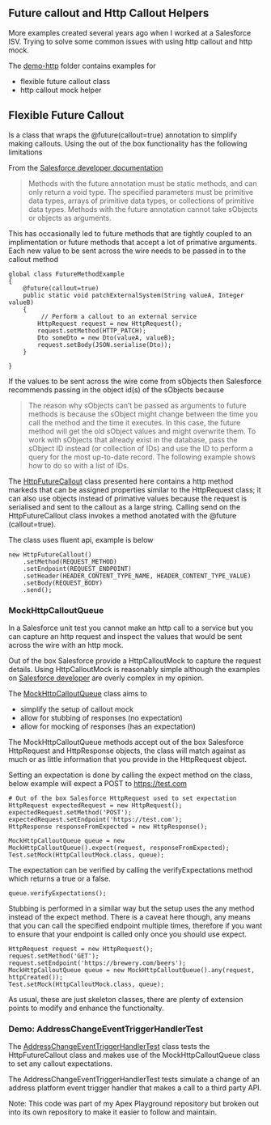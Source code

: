 Future callout and Http Callout Helpers
---------------------------------------

More examples created several years ago when I worked at a Salesforce ISV. Trying to solve some common issues with using http callout and http mock.

The [demo-http](src/force-app/main/default/classes/) folder contains examples for 
- flexible future callout class
- http callout mock helper

## Flexible Future Callout

Is a class that wraps the @future(callout=true) annotation to simplify making callouts. Using the out of the box functionality has the following limitations

From the [Salesforce developer documentation](https://developer.salesforce.com/docs/atlas.en-us.apexcode.meta/apexcode/apex_invoking_future_methods.htm)
>Methods with the future annotation must be static methods, and can only return a void type. The specified parameters must be primitive data types, arrays of primitive data types, or collections of primitive data types. Methods with the future annotation cannot take sObjects or objects as arguments.

This has occasionally led to future methods that are tightly coupled to an implimentation or future methods that accept a lot of primative arguments. Each new value to be sent across the wire needs to be passed in to the callout method

```Apex
global class FutureMethodExample
{
    @future(callout=true)
    public static void patchExternalSystem(String valueA, Integer valueB)
    {   
         // Perform a callout to an external service
        HttpRequest request = new HttpRequest();
        request.setMethod(HTTP_PATCH);
        Dto someDto = new Dto(valueA, valueB);
        request.setBody(JSON.serialise(Dto));
    }

}
```

If the values to be sent across the wire come from sObjects then Salesforce recommends passing in the object id(s) of the sObjects because

>The reason why sObjects can’t be passed as arguments to future methods is because the sObject might change between the time you call the method and the time it executes. In this case, the future method will get the old sObject values and might overwrite them. To work with sObjects that already exist in the database, pass the sObject ID instead (or collection of IDs) and use the ID to perform a query for the most up-to-date record. The following example shows how to do so with a list of IDs.

The [HttpFutureCallout](src/force-app/main/default/classes/HttpFutureCallout.cls) class presented here contains a http method markeds that can be assigned properties similar to the HttpRequest class; it can also use objects instead of primative values because the request is serialised and sent to the callout as a large string. Calling send on the HttpFutureCallout class invokes a method anotated with the @future (callout=true).

The class uses fluent api, example is below

```
new HttpFutureCallout()
    .setMethod(REQUEST_METHOD)
    .setEndpoint(REQUEST_ENDPOINT)
    .setHeader(HEADER_CONTENT_TYPE_NAME, HEADER_CONTENT_TYPE_VALUE)
    .setBody(REQUEST_BODY)
    .send();
```

### MockHttpCalloutQueue

In a Salesforce unit test you cannot make an http call to a service but you can capture an http request and inspect the values that would be sent across the wire with an http mock.

Out of the box Salesforce provide a HttpCalloutMock to capture the request details. Using HttpCalloutMock is reasonably simple although the examples on [Salesforce developer](https://developer.salesforce.com/docs/atlas.en-us.apexcode.meta/apexcode/apex_classes_restful_http_testing_httpcalloutmock.htm) are overly complex in my opinion.

The [MockHttpCalloutQueue](../src/demo-http/main/default/classes/MockHttpCalloutQueue.cls) class aims to 
- simplify the setup of callout mock
- allow for stubbing of responses (no expectation)
- allow for mocking of responses (has an expectation)

The MockHttpCalloutQueue methods accept out of the box Salesforce HttpRequest and HttpResponse objects, the class will match against as much or as little information that you provide in the HttpRequest object. 

Setting an expectation is done by calling the expect method on the class, below example will expect a POST to https://test.com
```
# Out of the box Salesforce HttpRequest used to set expectation
HttpRequest expectedRequest = new HttpRequest();
expectedRequest.setMethod('POST');
expectedRequest.setEndpoint('https://test.com');
HttpResponse responseFromExpected = new HttpResponse();

MockHttpCalloutQueue queue = new MockHttpCalloutQueue().expect(request, responseFromExpected);
Test.setMock(HttpCalloutMock.class, queue);
```

The expectation can be verified by calling the verifyExpectations method which returns a true or a false.
```
queue.verifyExpectations();
```

Stubbing is performed in a similar way but the setup uses the any method instead of the expect method. There is a caveat here though, any means that you can call the specified endpoint multiple times, therefore if you want to ensure that your endpoint is called only once you should use expect.
```
HttpRequest request = new HttpRequest();
request.setMethod('GET');
request.setEndpoint('https://brewery.com/beers');
MockHttpCalloutQueue queue = new MockHttpCalloutQueue().any(request, httpCreated());
Test.setMock(HttpCalloutMock.class, queue);
```

As usual, these are just skeleton classes, there are plenty of extension points to modify and enhance the functionalty.

### Demo: AddressChangeEventTriggerHandlerTest

The [AddressChangeEventTriggerHandlerTest](src/force-app/main/default/classes/AddressChangeEventTriggerHandlerTest.cls) class tests the HttpFutureCallout class and makes use of the MockHttpCalloutQueue class to set any callout expectations.

The AddressChangeEventTriggerHandlerTest tests simulate a change of an address platform event trigger handler that makes a call to a third party API.

Note: This code was part of my Apex Playground repository but broken out into its own repository to make it easier to follow and maintain.